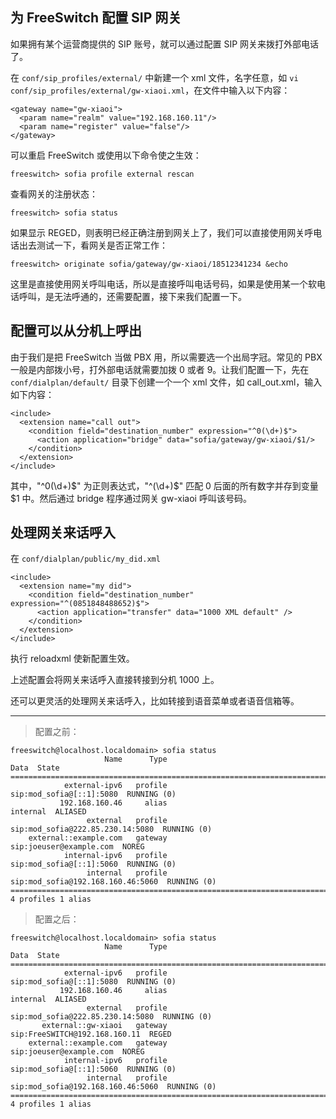 ## 为 FreeSwitch 配置 SIP 网关

如果拥有某个运营商提供的 SIP 账号，就可以通过配置 SIP 网关来拨打外部电话了。

在 `conf/sip_profiles/external/` 中新建一个 xml 文件，名字任意，如 `vi conf/sip_profiles/external/gw-xiaoi.xml`，在文件中输入以下内容：

```
<gateway name="gw-xiaoi">
  <param name="realm" value="192.168.160.11"/>
  <param name="register" value="false"/>
</gateway>
```

可以重启 FreeSwitch 或使用以下命令使之生效：

```
freeswitch> sofia profile external rescan
```

查看网关的注册状态：

```
freeswitch> sofia status
```

如果显示 REGED，则表明已经正确注册到网关上了，我们可以直接使用网关呼电话出去测试一下，看网关是否正常工作：

```
freeswitch> originate sofia/gateway/gw-xiaoi/18512341234 &echo
```

这里是直接使用网关呼叫电话，所以是直接呼叫电话号码，如果是使用某一个软电话呼叫，是无法呼通的，还需要配置，接下来我们配置一下。

## 配置可以从分机上呼出

由于我们是把 FreeSwitch 当做 PBX 用，所以需要选一个出局字冠。常见的 PBX 一般是内部拨小号，打外部电话就需要加拨 0 或者 9。让我们配置一下，先在 `conf/dialplan/default/` 目录下创建一个一个 xml 文件，如 call_out.xml，输入如下内容：

```
<include>
  <extension name="call out">
    <condition field="destination_number" expression="^0(\d+)$">
      <action application="bridge" data="sofia/gateway/gw-xiaoi/$1/>
    </condition>
  </extension>
</include>
```

其中，"^0(\d+)$" 为正则表达式，"^(\d+)$" 匹配 0 后面的所有数字并存到变量 $1 中。然后通过 bridge 程序通过网关 gw-xiaoi 呼叫该号码。

## 处理网关来话呼入

在 `conf/dialplan/public/my_did.xml`

```
<include>
  <extension name="my did">
    <condition field="destination_number" expression="^(0851848488652)$">
      <action application="transfer" data="1000 XML default" />
    </condition>
  </extension>
</include>
```

执行 reloadxml 使新配置生效。

上述配置会将网关来话呼入直接转接到分机 1000 上。

还可以更灵活的处理网关来话呼入，比如转接到语音菜单或者语音信箱等。

---

> 配置之前：

```
freeswitch@localhost.localdomain> sofia status
                     Name	   Type	                                      Data	State
=================================================================================================
            external-ipv6	profile	                  sip:mod_sofia@[::1]:5080	RUNNING (0)
           192.168.160.46	  alias	                                  internal	ALIASED
                 external	profile	          sip:mod_sofia@222.85.230.14:5080	RUNNING (0)
    external::example.com	gateway	                   sip:joeuser@example.com	NOREG
            internal-ipv6	profile	                  sip:mod_sofia@[::1]:5060	RUNNING (0)
                 internal	profile	         sip:mod_sofia@192.168.160.46:5060	RUNNING (0)
=================================================================================================
4 profiles 1 alias
```

> 配置之后：

```
freeswitch@localhost.localdomain> sofia status
                     Name	   Type	                                      Data	State
=================================================================================================
            external-ipv6	profile	                  sip:mod_sofia@[::1]:5080	RUNNING (0)
           192.168.160.46	  alias	                                  internal	ALIASED
                 external	profile	          sip:mod_sofia@222.85.230.14:5080	RUNNING (0)
       external::gw-xiaoi	gateway	             sip:FreeSWITCH@192.168.160.11	REGED
    external::example.com	gateway	                   sip:joeuser@example.com	NOREG
            internal-ipv6	profile	                  sip:mod_sofia@[::1]:5060	RUNNING (0)
                 internal	profile	         sip:mod_sofia@192.168.160.46:5060	RUNNING (0)
=================================================================================================
4 profiles 1 alias
```
